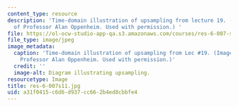 ```yaml
---
content_type: resource
description: 'Time-domain illustration of upsampling from lecture 19. (Image courtesy
  of Professor Alan Oppenheim. Used with permission.) '
file: https://ol-ocw-studio-app-qa.s3.amazonaws.com/courses/res-6-007-signals-and-systems-spring-2011/a31f0415c6d6d937cc662b4ed8cbbfe4_res-6-007s11.jpg
file_type: image/jpeg
image_metadata:
  caption: 'Time-domain illustration of upsampling from Lec #19. (Image courtesy of
    Professor Alan Oppenheim. Used with permission.)'
  credit: ''
  image-alt: Diagram illustrating upsampling.
resourcetype: Image
title: res-6-007s11.jpg
uid: a31f0415-c6d6-d937-cc66-2b4ed8cbbfe4
---
```


